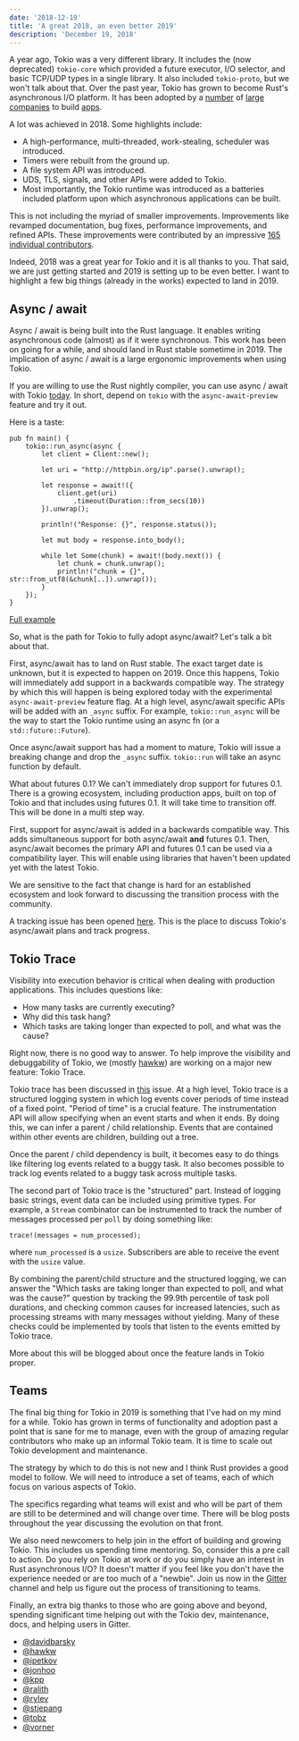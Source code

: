 ```yaml
---
date: '2018-12-19'
title: 'A great 2018, an even better 2019'
description: 'December 19, 2018'
---
```


A year ago, Tokio was a very different library. It includes the (now deprecated)
`tokio-core` which provided a future executor, I/O selector, and basic TCP/UDP
types in a single library. It also included `tokio-proto`, but we won't talk
about that. Over the past year, Tokio has grown to become Rust's asynchronous
I/O platform. It has been adopted by a [number][linkerd] of [large][aws]
[companies][azure] to build [apps][tikv].

[linkerd]: http://github.com/linkerd/linkerd2-proxy/
[aws]: https://github.com/firecracker-microvm/firecracker
[azure]: https://github.com/Azure/iotedge
[tikv]: https://github.com/tikv/tikv

A lot was achieved in 2018. Some highlights include:

- A high-performance, multi-threaded, work-stealing, scheduler was introduced.
- Timers were rebuilt from the ground up.
- A file system API was introduced.
- UDS, TLS, signals, and other APIs were added to Tokio.
- Most importantly, the Tokio runtime was introduced as a batteries included
  platform upon which asynchronous applications can be built.

This is not including the myriad of smaller improvements. Improvements like
revamped documentation, bug fixes, performance improvements, and refined APIs.
These improvements were contributed by an impressive [165 individual
contributors][contrib].

Indeed, 2018 was a great year for Tokio and it is all thanks to you. That said,
we are just getting started and 2019 is setting up to be even better. I want to
highlight a few big things (already in the works) expected to land in 2019.

[contrib]: https://github.com/tokio-rs/tokio/graphs/contributors

## Async / await

Async / await is being built into the Rust language. It enables writing
asynchronous code (almost) as if it were synchronous. This work has been on
going for a while, and should land in Rust stable sometime in 2019. The
implication of async / await is a large ergonomic improvements when using Tokio.

If you are willing to use the Rust nightly compiler, you can use async / await
with Tokio [today][async-await]. In short, depend on `tokio` with the
`async-await-preview` feature and try it out.

Here is a taste:

```rust,ignore
pub fn main() {
    tokio::run_async(async {
        let client = Client::new();

        let uri = "http://httpbin.org/ip".parse().unwrap();

        let response = await!({
            client.get(uri)
                .timeout(Duration::from_secs(10))
        }).unwrap();

        println!("Response: {}", response.status());

        let mut body = response.into_body();

        while let Some(chunk) = await!(body.next()) {
            let chunk = chunk.unwrap();
            println!("chunk = {}", str::from_utf8(&chunk[..]).unwrap());
        }
    });
}
```

[Full example](https://github.com/tokio-rs/tokio/blob/master/tokio-async-await/examples/src/hyper.rs)

So, what is the path for Tokio to fully adopt async/await? Let's talk a bit
about that.

First, async/await has to land on Rust stable. The exact target date is unknown,
but it is expected to happen on 2019. Once this happens, Tokio will immediately
add support in a backwards compatible way. The strategy by which this will
happen is being explored today with the experimental `async-await-preview`
feature flag. At a high level, async/await specific APIs will be added with an
`_async` suffix. For example, `tokio::run_async` will be the way to start the
Tokio runtime using an async fn (or a `std::future::Future`).

Once async/await support has had a moment to mature, Tokio will issue a breaking
change and drop the `_async` suffix. `tokio::run` will take an async function by
default.

What about futures 0.1? We can't immediately drop support for futures 0.1. There
is a growing ecosystem, including production apps, built on top of Tokio and
that includes using futures 0.1. It will take time to transition off. This will
be done in a multi step way.

First, support for async/await is added in a backwards compatible way. This adds
simultaneous support for both async/await **and** futures 0.1. Then, async/await
becomes the primary API and futures 0.1 can be used via a compatibility layer.
This will enable using libraries that haven't been updated yet with the latest
Tokio.

We are sensitive to the fact that change is hard for an established ecosystem
and look forward to discussing the transition process with the community.

A tracking issue has been opened [here]. This is the place to discuss Tokio's
async/await plans and track progress.

[async-await]: http://tokio.rs/blog/2018-08-async-await/
[here]: https://github.com/tokio-rs/tokio/issues/804

## Tokio Trace

Visibility into execution behavior is critical when dealing with production
applications. This includes questions like:

- How many tasks are currently executing?
- Why did this task hang?
- Which tasks are taking longer than expected to poll, and what was the cause?

Right now, there is no good way to answer. To help improve the visibility and
debuggability of Tokio, we (mostly [hawkw]) are working on a major new feature:
Tokio Trace.

Tokio trace has been discussed in [this][trace-issue] issue. At a high level,
Tokio trace is a structured logging system in which log events cover periods of
time instead of a fixed point. "Period of time" is a crucial feature. The
instrumentation API will allow specifying when an event starts and when it ends.
By doing this, we can infer a parent / child relationship. Events that are
contained within other events are children, building out a tree.

Once the parent / child dependency is built, it becomes easy to do things like
filtering log events related to a buggy task. It also becomes possible to track
log events related to a buggy task across multiple tasks.

The second part of Tokio trace is the "structured" part. Instead of logging
basic strings, event data can be included using primitive types. For example, a
`Stream` combinator can be instrumented to track the number of messages
processed per `poll` by doing something like:

```rust,ignore
trace!(messages = num_processed);
```

where `num_processed` is a `usize`. Subscribers are able to receive the event
with the `usize` value.

By combining the parent/child structure and the structured logging, we can
answer the "Which tasks are taking longer than expected to poll, and what was
the cause?" question by tracking the 99.9th percentile of task poll durations,
and checking common causes for increased latencies, such as processing streams
with many messages without yielding. Many of these checks could be implemented
by tools that listen to the events emitted by Tokio trace.

More about this will be blogged about once the feature lands in Tokio proper.

[hawkw]: https://github.com/hawkw/tokio-trace-prototype/
[trace-issue]: https://github.com/tokio-rs/tokio/issues/561

## Teams

The final big thing for Tokio in 2019 is something that I've had on my mind for
a while. Tokio has grown in terms of functionality and adoption past a point
that is sane for me to manage, even with the group of amazing regular
contributors who make up an informal Tokio team. It is time to scale out Tokio
development and maintenance.

The strategy by which to do this is not new and I think Rust provides a good
model to follow. We will need to introduce a set of teams, each of which focus
on various aspects of Tokio.

The specifics regarding what teams will exist and who will be part of them are
still to be determined and will change over time. There will be blog posts
throughout the year discussing the evolution on that front.

We also need newcomers to help join in the effort of building and growing Tokio.
This includes us spending time mentoring. So, consider this a pre call to
action. Do you rely on Tokio at work or do you simply have an interest in Rust
asynchronous I/O? It doesn't matter if you feel like you don't have the
experience needed or are too much of a "newbie". Join us now in the [Gitter]
channel and help us figure out the process of transitioning to teams.

Finally, an extra big thanks to those who are going above and beyond, spending
significant time helping out with the Tokio dev, maintenance, docs, and helping
users in Gitter.

- [@davidbarsky](https://github.com/davidbarsky)
- [@hawkw](https://github.com/hawkw)
- [@ipetkov](https://github.com/ipetkov)
- [@jonhoo](https://github.com/jonhoo)
- [@kpp](https://github.com/kpp)
- [@ralith](https://github.com/ralith)
- [@rylev](https://github.com/rylev)
- [@stjepang](https://github.com/stjepang)
- [@tobz](https://github.com/tobz)
- [@vorner](https://github.com/vorner)

[gitter]: https://gitter.im/tokio-rs/dev/
